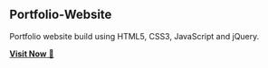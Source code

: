## Portfolio-Website
Portfolio website build using HTML5, CSS3, JavaScript and jQuery.

<a href="" target="_blank">**Visit Now** 🚀</a>


